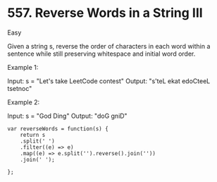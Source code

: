 # 557. Reverse Words in a String III
Easy

Given a string s, reverse the order of characters in each word within a sentence while still preserving whitespace and initial word order.

 

Example 1:

Input: s = "Let's take LeetCode contest"
Output: "s'teL ekat edoCteeL tsetnoc"

Example 2:

Input: s = "God Ding"
Output: "doG gniD"

```
var reverseWords = function(s) {
    return s
    .split(' ')
    .filter((e) => e)
    .map((e) => e.split('').reverse().join(''))
    .join(' ');
    
};
```
